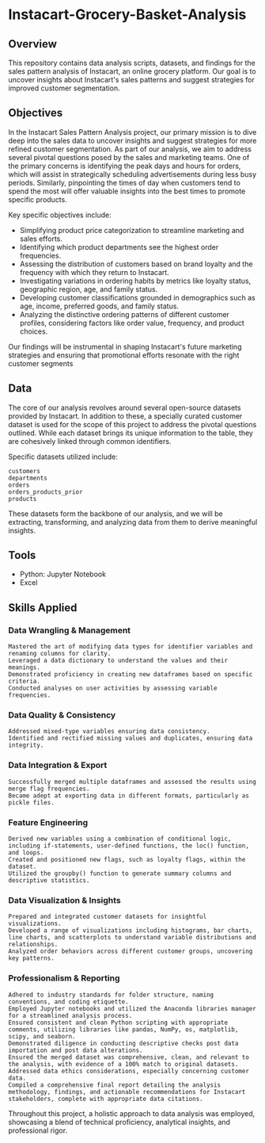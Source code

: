 # Instacart-Grocery-Basket-Analysis
## Overview
This repository contains data analysis scripts, datasets, and findings for the sales pattern analysis of Instacart, an online grocery platform. Our goal is to uncover insights about Instacart's sales patterns and suggest strategies for improved customer segmentation.
## Objectives

In the Instacart Sales Pattern Analysis project, our primary mission is to dive deep into the sales data to uncover insights and suggest strategies for more refined customer segmentation. As part of our analysis, we aim to address several pivotal questions posed by the sales and marketing teams. One of the primary concerns is identifying the peak days and hours for orders, which will assist in strategically scheduling advertisements during less busy periods. Similarly, pinpointing the times of day when customers tend to spend the most will offer valuable insights into the best times to promote specific products.

Key specific objectives include:

-   Simplifying product price categorization to streamline marketing and sales efforts.
-   Identifying which product departments see the highest order frequencies.
-   Assessing the distribution of customers based on brand loyalty and the frequency with which they return to Instacart.
-   Investigating variations in ordering habits by metrics like loyalty status, geographic region, age, and family status.
-   Developing customer classifications grounded in demographics such as age, income, preferred goods, and family status.
-   Analyzing the distinctive ordering patterns of different customer profiles, considering factors like order value, frequency, and product choices.

Our findings will be instrumental in shaping Instacart's future marketing strategies and ensuring that promotional efforts resonate with the right customer segments

## Data

The core of our analysis revolves around several open-source datasets provided by Instacart. In addition to these, a specially curated customer dataset is used for the scope of this project to address the pivotal questions outlined. While each dataset brings its unique information to the table, they are cohesively linked through common identifiers.

Specific datasets utilized include:

    customers
    departments
    orders
    orders_products_prior
    products

These datasets form the backbone of our analysis, and we will be extracting, transforming, and analyzing data from them to derive meaningful insights.

## Tools
- Python: Jupyter Notebook
- Excel
  
## Skills Applied
### Data Wrangling & Management

    Mastered the art of modifying data types for identifier variables and renaming columns for clarity.
    Leveraged a data dictionary to understand the values and their meanings.
    Demonstrated proficiency in creating new dataframes based on specific criteria.
    Conducted analyses on user activities by assessing variable frequencies.

### Data Quality & Consistency

    Addressed mixed-type variables ensuring data consistency.
    Identified and rectified missing values and duplicates, ensuring data integrity.

### Data Integration & Export

    Successfully merged multiple dataframes and assessed the results using merge flag frequencies.
    Became adept at exporting data in different formats, particularly as pickle files.

### Feature Engineering

    Derived new variables using a combination of conditional logic, including if-statements, user-defined functions, the loc() function, and loops.
    Created and positioned new flags, such as loyalty flags, within the dataset.
    Utilized the groupby() function to generate summary columns and descriptive statistics.

### Data Visualization & Insights

    Prepared and integrated customer datasets for insightful visualizations.
    Developed a range of visualizations including histograms, bar charts, line charts, and scatterplots to understand variable distributions and relationships.
    Analyzed order behaviors across different customer groups, uncovering key patterns.

### Professionalism & Reporting

    Adhered to industry standards for folder structure, naming conventions, and coding etiquette.
    Employed Jupyter notebooks and utilized the Anaconda libraries manager for a streamlined analysis process.
    Ensured consistent and clean Python scripting with appropriate comments, utilizing libraries like pandas, NumPy, os, matplotlib, scipy, and seaborn.
    Demonstrated diligence in conducting descriptive checks post data importation and post data alterations.
    Ensured the merged dataset was comprehensive, clean, and relevant to the analysis, with evidence of a 100% match to original datasets.
    Addressed data ethics considerations, especially concerning customer data.
    Compiled a comprehensive final report detailing the analysis methodology, findings, and actionable recommendations for Instacart stakeholders, complete with appropriate data citations.

Throughout this project, a holistic approach to data analysis was employed, showcasing a blend of technical proficiency, analytical insights, and professional rigor.
